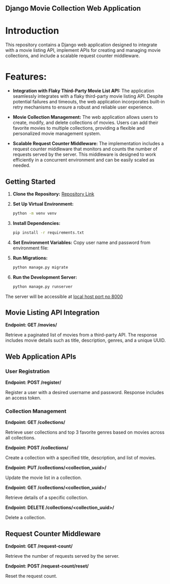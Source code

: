## Django Movie Collection Web Application
# Introduction

This repository contains a Django web application designed to integrate with a movie listing API, implement APIs for creating and managing movie collections, and include a scalable request counter middleware. 

# Features:

- **Integration with Flaky Third-Party Movie List API:**
  The application seamlessly integrates with a flaky third-party movie listing API. Despite potential failures and timeouts, the web application incorporates built-in retry mechanisms to ensure a robust and reliable user experience.

- **Movie Collection Management:**
  The web application allows users to create, modify, and delete collections of movies. Users can add their favorite movies to multiple collections, providing a flexible and personalized movie management system.

- **Scalable Request Counter Middleware:**
  The implementation includes a request counter middleware that monitors and counts the number of requests served by the server. This middleware is designed to work efficiently in a concurrent environment and can be easily scaled as needed.


## Getting Started

1. **Clone the Repository:**
    [Repository Link](https://github.com/keerthy97/Movie_Collection_APIs)
   
2. **Set Up Virtual Environment:**
   ```bash
   python -m venv venv
3. **Install Dependencies:**
    ```bash
    pip install -r requirements.txt
4. **Set Environment Variables:**
   Copy user name and password from environment file:

5. **Run Migrations:**
    ```bash
    python manage.py migrate
    
6. **Run the Development Server:**
    ```bash
    python manage.py runserver
  The server will be accessible at [local host port no 8000](http://localhost:8000/)

## Movie Listing API Integration

**Endpoint: GET /movies/**

Retrieve a paginated list of movies from a third-party API. The response includes movie details such as title, description, genres, and a unique UUID.

## Web Application APIs

### User Registration

**Endpoint: POST /register/**

Register a user with a desired username and password. Response includes an access token.

### Collection Management

**Endpoint: GET /collections/**

Retrieve user collections and top 3 favorite genres based on movies across all collections.

**Endpoint: POST /collections/**

Create a collection with a specified title, description, and list of movies.

**Endpoint: PUT /collections/<collection_uuid>/**

Update the movie list in a collection.

**Endpoint: GET /collections/<collection_uuid>/**

Retrieve details of a specific collection.

**Endpoint: DELETE /collections/<collection_uuid>/**

Delete a collection.

## Request Counter Middleware

**Endpoint: GET /request-count/**

Retrieve the number of requests served by the server.

**Endpoint: POST /request-count/reset/**

Reset the request count.









